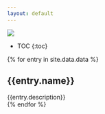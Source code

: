 ```yaml
---
layout: default
---
```


<script type="text/javascript">
var searchindex = {{site.data.data | jsonify}};
</script>

![](./assets/images/out.gif)  

* TOC
{:toc}

{% for entry in site.data.data %}
## {{entry.name}}  

{{entry.description}}  
{% endfor %}
